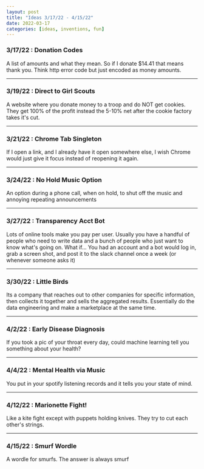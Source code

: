 ```yaml
---
layout: post
title: "Ideas 3/17/22 - 4/15/22"
date: 2022-03-17
categories: [ideas, inventions, fun]
---
```




### 3/17/22 : Donation Codes
A list of amounts and what they mean. So if I donate $14.41 that means thank you. Think http error code but just encoded as money amounts.

---

### 3/19/22 : Direct to Girl Scouts
A website where you donate money to a troop and do NOT get cookies. They get 100% of the profit instead the 5-10% net after the cookie factory takes it's cut.

---

### 3/21/22 : Chrome Tab Singleton
If I open a link, and I already have it open somewhere else, I wish Chrome would just give it focus instead of reopening it again.

---

### 3/24/22 : No Hold Music Option
An option during a phone call, when on hold, to shut off the music and annoying repeating announcements

---

### 3/27/22 : Transparency Acct Bot
Lots of online tools make you pay per user. Usually you have a handful of people who need to write data and a bunch of people who just want to know what's going on.  What if... You had an account and a bot would log in, grab a screen shot, and post it to the slack channel once a week (or whenever someone asks it)

---

### 3/30/22 : Little Birds
Its a company that reaches out to other companies for specific information, then collects it together and sells the aggregated results. Essentially do the data engineering and make a marketplace at the same time.

---

### 4/2/22 : Early Disease Diagnosis
If you took a pic of your throat every day, could machine learning tell you something about your health?

---

### 4/4/22 : Mental Health via Music
You put in your spotify listening records and it tells you your state of mind.

---

### 4/12/22 : Marionette Fight!
Like a kite fight except with puppets holding knives. They try to cut each other's strings.

---

### 4/15/22 : Smurf Wordle
A wordle for smurfs. The answer is always smurf

